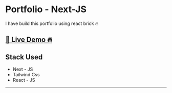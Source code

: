 <h1>Portfolio - Next-JS</h1>
I have build this portfolio using react brick 🔥

<h2><a href="https://brilliant-gumdrop-dda0c1.netlify.app/" target="_blank" >🔗 Live Demo 🔥</a></h2>

## Stack Used

<ul>
    <li>Next - JS</li>
    <li>Tailwind Css</li>
    <li>React - JS</li>
</ul>

<hr/>

